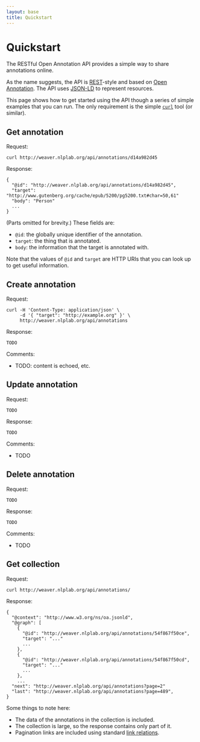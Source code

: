 ```yaml
---
layout: base
title: Quickstart
---
```


# Quickstart

The RESTful Open Annotation API provides a simple way to share
annotations online. 

As the name suggests, the API is
[REST](http://en.wikipedia.org/wiki/Representational_state_transfer)-style
and based on [Open
Annotation](http://www.openannotation.org/spec/core/). The API uses
[JSON-LD](http://json-ld.org) to represent resources.

This page shows how to get started using the API though a series of
simple examples that you can run. The only requirement is the
simple [`curl`](http://en.wikipedia.org/wiki/CURL) tool (or similar).

## Get annotation

Request:

    curl http://weaver.nlplab.org/api/annotations/d14a982d45

Response:

    {
      "@id": "http://weaver.nlplab.org/api/annotations/d14a982d45",
      "target": "http://www.gutenberg.org/cache/epub/5200/pg5200.txt#char=50,61"
      "body": "Person"
      ...
    }

(Parts omitted for brevity.) These fields are:

* `@id`: the globally unique identifier of the annotation.
* `target`: the thing that is annotated.
* `body`: the information that the target is annotated with.

Note that the values of `@id` and `target` are HTTP URIs that you can
look up to get useful information.

## Create annotation

Request:

    curl -H 'Content-Type: application/json' \
         -d '{ "target": "http://example.org" }' \
         http://weaver.nlplab.org/api/annotations

Response:

    TODO

Comments:

* TODO: content is echoed, etc.

## Update annotation

Request:

    TODO

Response:

    TODO

Comments:

* TODO

## Delete annotation

Request:

    TODO

Response:

    TODO

Comments:

* TODO

## Get collection

Request:

    curl http://weaver.nlplab.org/api/annotations/

Response:

    {
      "@context": "http://www.w3.org/ns/oa.jsonld",
      "@graph": [
        {
          "@id": "http://weaver.nlplab.org/api/annotations/54f867f50ce",
          "target": "..."
          ...
        },
        {
          "@id": "http://weaver.nlplab.org/api/annotations/54f867f50cd",
          "target": "..."
          ...
        },
        ...
      "next": "http://weaver.nlplab.org/api/annotations?page=2"
      "last": "http://weaver.nlplab.org/api/annotations?page=489",
    }

Some things to note here:

* The data of the annotations in the collection is included.
* The collection is large, so the response contains only part of it.
* Pagination links are included using standard [link relations](http://en.wikipedia.org/wiki/Link_relation).

